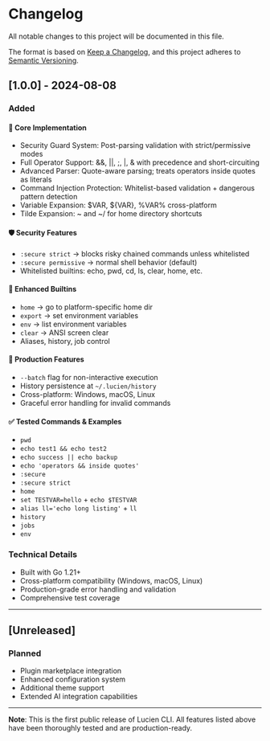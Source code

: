# Changelog

All notable changes to this project will be documented in this file.

The format is based on [Keep a Changelog](https://keepachangelog.com/en/1.0.0/),
and this project adheres to [Semantic Versioning](https://semver.org/spec/v2.0.0.html).

## [1.0.0] - 2024-08-08

### Added

#### 🔧 Core Implementation
- Security Guard System: Post-parsing validation with strict/permissive modes
- Full Operator Support: &&, ||, ;, |, & with precedence and short-circuiting
- Advanced Parser: Quote-aware parsing; treats operators inside quotes as literals
- Command Injection Protection: Whitelist-based validation + dangerous pattern detection
- Variable Expansion: $VAR, ${VAR}, %VAR% cross-platform
- Tilde Expansion: ~ and ~/ for home directory shortcuts

#### 🛡️ Security Features
- `:secure strict` → blocks risky chained commands unless whitelisted
- `:secure permissive` → normal shell behavior (default)
- Whitelisted builtins: echo, pwd, cd, ls, clear, home, etc.

#### 🔨 Enhanced Builtins
- `home` → go to platform-specific home dir
- `export` → set environment variables
- `env` → list environment variables
- `clear` → ANSI screen clear
- Aliases, history, job control

#### 🚀 Production Features
- `--batch` flag for non-interactive execution
- History persistence at `~/.lucien/history`
- Cross-platform: Windows, macOS, Linux
- Graceful error handling for invalid commands

#### ✅ Tested Commands & Examples
- `pwd`
- `echo test1 && echo test2`
- `echo success || echo backup`
- `echo 'operators && inside quotes'`
- `:secure`
- `:secure strict`
- `home`
- `set TESTVAR=hello` + `echo $TESTVAR`
- `alias ll='echo long listing'` + `ll`
- `history`
- `jobs`
- `env`

### Technical Details
- Built with Go 1.21+
- Cross-platform compatibility (Windows, macOS, Linux)
- Production-grade error handling and validation
- Comprehensive test coverage

---

## [Unreleased]

### Planned
- Plugin marketplace integration
- Enhanced configuration system
- Additional theme support
- Extended AI integration capabilities

---

**Note**: This is the first public release of Lucien CLI. All features listed above have been thoroughly tested and are production-ready.